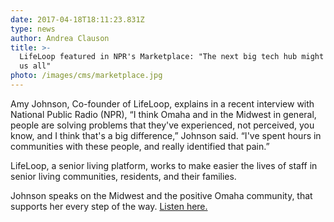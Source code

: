```yaml
---
date: 2017-04-18T18:11:23.831Z
type: news
author: Andrea Clauson
title: >-
  LifeLoop featured in NPR's Marketplace: "The next big tech hub might surprise
  us all"
photo: /images/cms/marketplace.jpg
---
```

Amy Johnson, Co-founder of LifeLoop, explains in a recent interview with National Public Radio (NPR), “I think Omaha and in the Midwest in general, people are solving problems that they've experienced, not perceived, you know, and I think that's a big difference,” Johnson said. “I've spent hours in communities with these people, and really identified that pain.”

LifeLoop, a senior living platform, works to make easier the lives of staff in senior living communities, residents, and their families.

Johnson speaks on the Midwest and the positive Omaha community, that supports her every step of the way. [Listen here. ](https://www.marketplace.org/2017/04/18/tech/rise-rest-technological-innovation/)
